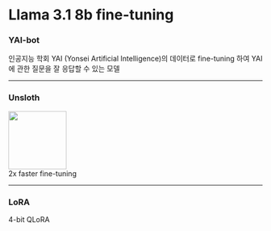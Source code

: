 # Llama 3.1 8b fine-tuning
### YAI-bot
인공지능 학회 YAI (Yonsei Artificial Intelligence)의 데이터로 fine-tuning 하여 YAI에 관한 질문을 잘 응답할 수 있는 모델

***
### Unsloth
<div class="align-center">
  <a href="https://github.com/unslothai/unsloth"><img src="https://github.com/unslothai/unsloth/raw/main/images/unsloth%20new%20logo.png" width="115"></a>
</div>
2x faster fine-tuning  

***
### LoRA
4-bit QLoRA
